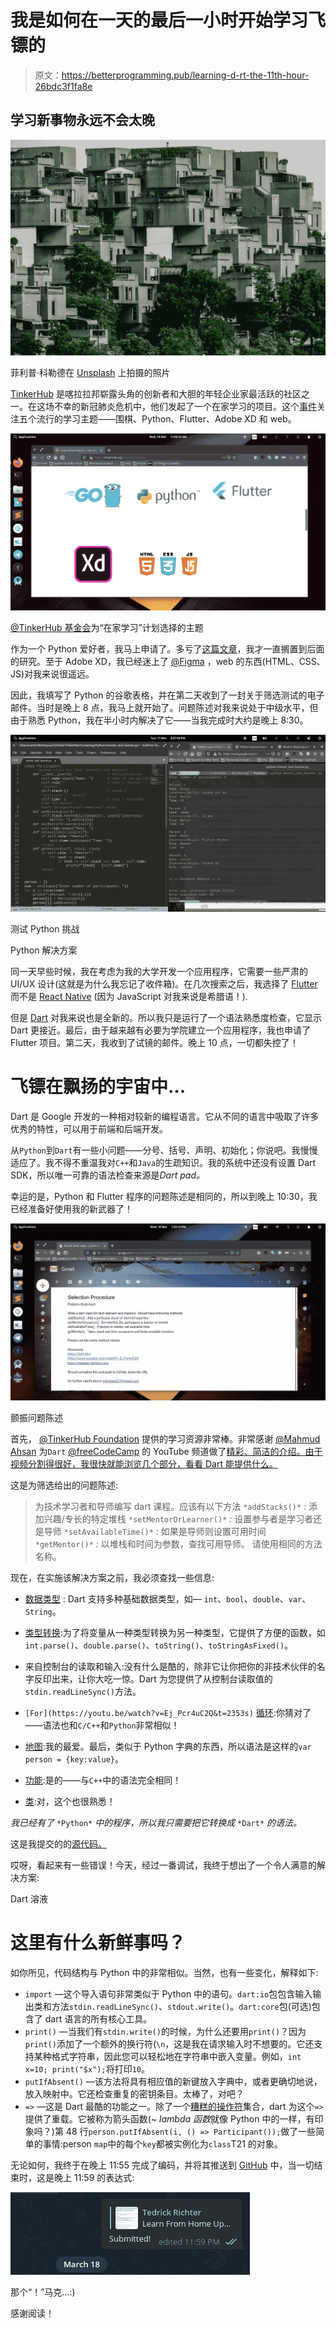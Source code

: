 # 我是如何在一天的最后一小时开始学习飞镖的

> 原文：<https://betterprogramming.pub/learning-d-rt-the-11th-hour-26bdc3f1fa8e>

## 学习新事物永远不会太晚

![](img/48ca6f770dd57211a6bdb76bc0f91c96.png)

菲利普·科勒德在 [Unsplash](https://unsplash.com/s/photos/modernity?utm_source=unsplash&utm_medium=referral&utm_content=creditCopyText) 上拍摄的照片

[TinkerHub](https://tinkerhub.org/) 是喀拉拉邦崭露头角的创新者和大胆的年轻企业家最活跃的社区之一。在这场不幸的新冠肺炎危机中，他们发起了一个在家学习的项目。这个[事件](https://tinkerhub.org/LearnFromHome)关注五个流行的学习主题——围棋、Python、Flutter、Adobe XD 和 web。

![](img/fb5aadb325050cde8c269e40d8ef88a3.png)

[@TinkerHub 基金会](https://medium.com/u/8ea5869c4112?source=post_page-----26bdc3f1fa8e--------------------------------)为“在家学习”计划选择的主题

作为一个 Python 爱好者，我马上申请了。多亏了[这篇文章](https://bravenewgeek.com/go-is-unapologetically-flawed-heres-why-we-use-it/)，我才一直搁置到后面的研究。至于 Adobe XD，我已经迷上了 [@Figma](https://medium.com/u/bf1152b11387?source=post_page-----26bdc3f1fa8e--------------------------------) ，web 的东西(HTML、CSS、JS)对我来说很遥远。

因此，我填写了 Python 的谷歌表格，并在第二天收到了一封关于筛选测试的电子邮件。当时是晚上 8 点，我马上就开始了。问题陈述对我来说处于中级水平，但由于熟悉 Python，我在半小时内解决了它——当我完成时大约是晚上 8:30。

![](img/06aa7866d15e51ea4d984513c818b8b4.png)

测试 Python 挑战

Python 解决方案

同一天早些时候，我在考虑为我的大学开发一个应用程序，它需要一些严肃的 UI/UX 设计(这就是为什么我忘记了收件箱)。在几次搜索之后，我选择了 [Flutter](https://flutter.dev/) 而不是 [React Native](https://reactnative.dev/) (因为 JavaScript 对我来说是希腊语！).

但是 [Dart](https://dart.dev) 对我来说也是全新的。所以我只是运行了一个语法熟悉度检查，它显示 Dart 更接近。最后，由于越来越有必要为学院建立一个应用程序，我也申请了 Flutter 项目。第二天，我收到了试镜的邮件。晚上 10 点，一切都失控了！

# 飞镖在飘扬的宇宙中…

Dart 是 Google 开发的一种相对较新的编程语言。它从不同的语言中吸取了许多优秀的特性，可以用于前端和后端开发。

从`Python`到`Dart`有一些小问题——分号、括号、声明、初始化；你说吧。我慢慢适应了。我不得不重温我对`C++`和`Java`的生疏知识。我的系统中还没有设置 Dart SDK，所以唯一可靠的语法检查来源是*Dart pad。*

幸运的是，Python 和 Flutter 程序的问题陈述是相同的，所以到晚上 10:30，我已经准备好使用我的新武器了！

![](img/ba57d394dbed18dba15db8f70350441b.png)

颤振问题陈述

首先， [@TinkerHub Foundation](https://medium.com/u/8ea5869c4112?source=post_page-----26bdc3f1fa8e--------------------------------) 提供的学习资源非常棒。非常感谢 [@Mahmud Ahsan](https://medium.com/u/4ba89fe45bd8?source=post_page-----26bdc3f1fa8e--------------------------------) 为`Dart` [@freeCodeCamp](https://medium.com/u/8b318225c16a?source=post_page-----26bdc3f1fa8e--------------------------------) 的 YouTube 频道做了[精彩、简洁的介绍。由于视频分割得很好，我很快就能浏览几个部分，看看 Dart 能提供什么。](https://youtu.be/Ej_Pcr4uC2Q)

这是为筛选给出的问题陈述:

> 为技术学习者和导师编写 dart 课程。应该有以下方法
> `*addStacks()*` *:* 添加兴趣/专长的特定堆栈
> `*setMentorOrLearner()*` *:* 设置参与者是学习者还是导师
> `*setAvailableTime()*` *:* 如果是导师则设置可用时间
> `*getMentor()*` *:* 以堆栈和时间为参数，查找可用导师。
> 请使用相同的方法名称。

现在，在实施该解决方案之前，我必须查找一些信息:

*   [数据类型](https://youtu.be/Ej_Pcr4uC2Q?t=664) : Dart 支持多种基础数据类型，如— `int`、`bool`、`double`、`var`、`String`。
*   [类型转换](https://dev.to/wangonya/how-you-turn-a-string-into-a-number-or-vice-versa-with-dart-392h):为了将变量从一种类型转换为另一种类型，它提供了方便的函数，如`int.parse()`、`double.parse()`、`toString()`、`toStringAsFixed()`。
*   来自控制台的读取和输入:没有什么是酷的，除非它让你把你的非技术伙伴的名字反印出来，让你大吃一惊。Dart 为您提供了从控制台读取值的`stdin.readLineSync()`方法。
*   `[For](https://youtu.be/watch?v=Ej_Pcr4uC2Q&t=2353s)` [循环](https://youtu.be/watch?v=Ej_Pcr4uC2Q&t=2353s):你猜对了——语法也和`C/C++`和`Python`非常相似！

*   [地图](https://youtu.be/Ej_Pcr4uC2Q?t=3487):我的最爱。最后，类似于 Python 字典的东西，所以语法是这样的`var person = {key:value}`。
*   [功能](https://youtu.be/watch?v=Ej_Pcr4uC2Q&t=3667s):是的——与`C++`中的语法完全相同！

*   [类](https://youtu.be/watch?v=Ej_Pcr4uC2Q&t=4429s):对，这个也很熟悉！

*我已经有了* `*Python*` *中的程序，所以我只需要把它转换成* `*Dart*` *的语法。*

这是我提交的的[源代码。](https://p.ip.fi/fu7T)

哎呀，看起来有一些错误！今天，经过一番调试，我终于想出了一个令人满意的解决方案:

Dart 溶液

# 这里有什么新鲜事吗？

如你所见，代码结构与 Python 中的非常相似。当然，也有一些变化，解释如下:

*   `import` —这个导入语句非常类似于 Python 中的语句。`dart:io`包包含输入输出类和方法`stdin.readLineSync()`、`stdout.write()`。`dart:core`包(可选)包含了 dart 语言的所有核心工具。
*   `print()` —当我们有`stdin.write()`的时候，为什么还要用`print()`？因为`print()`添加了一个额外的换行符(`\n`，这是我在请求输入时不想要的。它还支持某种格式字符串，因此您可以轻松地在字符串中嵌入变量。例如，`int x=10; print("$x");`将打印`10`。
*   `putIfAbsent()` —该方法将具有相应值的新键放入字典中，或者更确切地说，放入映射中。它还检查重复的密钥条目。太棒了，对吧？
*   `=>` —这是 Dart 最酷的功能之一。除了一个[糟糕的操作符](https://medium.com/flutter-community/simple-and-bug-free-code-with-dart-operators-2e81211cecfe)集合，dart 为这个`=>`提供了重载。它被称为箭头函数(~ *lambda 函数*就像 Python 中的一样，有印象吗？)第 48 行`person.putIfAbsent(i, () => Participant());`做了一些简单的事情:person `map`中的每个`key`都被实例化为`class`T21 的对象。

无论如何，我终于在晚上 11:55 完成了编码，并将其推送到 [GitHub](https://github.com/joe733/TinkerHub-Learning/blob/master/Screening/Dart/MentorsAndLearners.dart) 中，当一切结束时，这是晚上 11:59 的表达式:

![](img/7a4e8bdecb87f1e4ff7df6336a451f6f.png)

那个“！”马克…:)

感谢阅读！